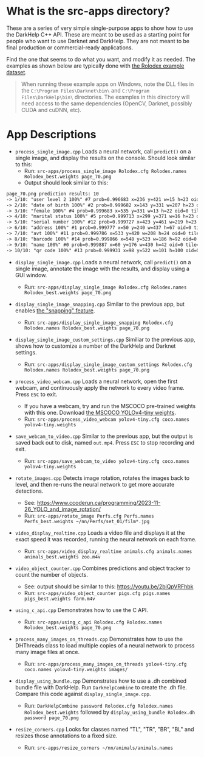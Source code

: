 # What is the src-apps directory?

These are a series of very simple single-purpose apps to show how to use the DarkHelp C++ API.  These are meant to be used as a starting point for people who want to use Darknet and DarkHelp.  They are not meant to be final production or commercial-ready applications.

Find the one that seems to do what you want, and modify it as needed.  The examples as shown below are typically done with [the Rolodex example dataset](https://www.ccoderun.ca/programming/2023-11-06_Rolodex/).

> When running these example apps on Windows, note the DLL files in the `C:\Program Files\Darknet\bin\` and `C:\Program Files\DarkHelp\bin\` directories.  The examples in this directory will need access to the same dependencies (OpenCV, Darknet, possibly CUDA and cuDNN, etc).

# App Descriptions

* `process_single_image.cpp`  Loads a neural network, call `predict()` on a single image, and display the results on the console.  Should look similar to this:
	* Run:  `src-apps/process_single_image Rolodex.cfg Rolodex.names Rolodex_best.weights page_70.png`
	* Output should look similar to this:
```txt
page_70.png prediction results: 10
-> 1/10: "user level 2 100%" #7 prob=0.996683 x=236 y=421 w=15 h=23 oid=0 tile=0 entries=1
-> 2/10: "date of birth 100%" #2 prob=0.999682 x=143 y=331 w=207 h=23 oid=0 tile=0 entries=1
-> 3/10: "female 100%" #4 prob=0.999683 x=535 y=331 w=13 h=22 oid=0 tile=0 entries=1
-> 4/10: "marital status 100%" #5 prob=0.999713 x=299 y=371 w=16 h=23 oid=0 tile=0 entries=1
-> 5/10: "serial number 100%" #12 prob=0.999727 x=423 y=461 w=219 h=23 oid=0 tile=0 entries=1
-> 6/10: "address 100%" #1 prob=0.999777 x=50 y=240 w=437 h=67 oid=0 tile=0 entries=1
-> 7/10: "avt 100%" #11 prob=0.999786 x=533 y=420 w=208 h=24 oid=0 tile=0 entries=1
-> 8/10: "barcode 100%" #14 prob=0.999866 x=548 y=523 w=186 h=92 oid=0 tile=0 entries=1
-> 9/10: "name 100%" #0 prob=0.999887 x=60 y=176 w=430 h=42 oid=0 tile=0 entries=1
-> 10/10: "qr code 100%" #13 prob=0.999931 x=98 y=522 w=101 h=100 oid=0 tile=0 entries=1
```

* `display_single_image.cpp`  Loads a neural network, call `predict()` on a single image, annotate the image with the results, and display using a GUI window.
	* Run:  `src-apps/display_single_image Rolodex.cfg Rolodex.names Rolodex_best.weights page_70.png`

* `display_single_image_snapping.cpp`  Similar to the previous app, but enables [the "snapping" feature](https://www.ccoderun.ca/darkhelp/api/classDarkHelp_1_1Config.html#af5a408e8347469584373338271007ede).
	* Run:   `src-apps/display_single_image_snapping Rolodex.cfg Rolodex.names Rolodex_best.weights page_70.png`

* `display_single_image_custom_settings.cpp`  Similiar to the previous app, shows how to customize a number of the DarkHelp and Darknet settings.
	* Run:  `src-apps/display_single_image_custom_settings Rolodex.cfg Rolodex.names Rolodex_best.weights page_70.png`

* `process_video_webcam.cpp`  Loads a neural network, open the first webcam, and continuously apply the network to every video frame.  Press `ESC` to exit.
	* If you have a webcam, try and run the MSCOCO pre-trained weights with this one.  Download [the MSCOCO YOLOv4-tiny weights](https://github.com/hank-ai/darknet#mscoco-pre-trained-weights).
	* Run:  `src-apps/process_video_webcam yolov4-tiny.cfg coco.names yolov4-tiny.weights`

* `save_webcam_to_video.cpp` Similar to the previous app, but the output is saved back out to disk, named `out.mp4`.  Press `ESC` to stop recording and exit.
	* Run:  `src-apps/save_webcam_to_video yolov4-tiny.cfg coco.names yolov4-tiny.weights`

* `rotate_images.cpp` Detects image rotation, rotates the images back to level, and then re-runs the neural network to get more accurate detections.
	* See:  <https://www.ccoderun.ca/programming/2023-11-26_YOLO_and_image_rotation/>
	* Run:  `src-apps/rotate_image Perfs.cfg Perfs.names Perfs_best.weights ~/nn/Perfs/set_01/film*.jpg`

* `video_display_realtime.cpp` Loads a video file and displays it at the exact speed it was recorded, running the neural network on each frame.
	* Run:  `src-apps/video_display_realtime animals.cfg animals.names animals_best.weights zoo.m4v`

* `video_object_counter.cpp` Combines predictions and object tracker to count the number of objects.
	* See:  output should be similar to this:  <https://youtu.be/2biQpVRFhbk>
	* Run:  `src-apps/video_object_counter pigs.cfg pigs.names pigs_best.weights farm.m4v`

* `using_c_api.cpp` Demonstrates how to use the C API.
	* Run:  `src-apps/using_c_api Rolodex.cfg Rolodex.names Rolodex_best.weights page_70.png`

* `process_many_images_on_threads.cpp` Demonstrates how to use the DHThreads class to load multiple copies of a neural network to process many image files at once.
	* Run:  `src-apps/process_many_images_on_threads yolov4-tiny.cfg coco.names yolov4-tiny.weights images/`

* `display_using_bundle.cpp` Demonstrates how to use a .dh combined bundle file with DarkHelp.  Run `DarkHelpCombine` to create the .dh file.  Compare this code against `display_single_image.cpp`.
    * Run:  `DarkHelpCombine password Rolodex.cfg Rolodex.names Rolodex_best.weights` followed by `display_using_bundle Rolodex.dh password page_70.png`

* `resize_corners.cpp` Looks for classes named "TL", "TR", "BR", "BL" and resizes those annotations to a fixed size.
	* Run:  `src-apps/resize_corners ~/nn/animals/animals.names`
